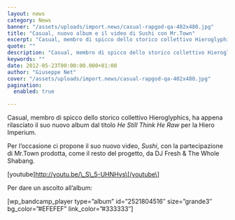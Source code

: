 ```yaml
---
layout: news
category: News
banner: "/assets/uploads/import.news/casual-rapgod-qa-402x480.jpg"
title: "Casual, nuovo album e il video di Sushi con Mr.Town"
excerpt: "Casual, membro di spicco dello storico collettivo Hieroglyphics, ha appena rilasciato il suo nuovo album dal titolo He Still Think He Raw per la Hiero Imperium. Per l’occasione ci propone il suo nuovo video, Sushi, con la partecipazione di Mr.Town prodotta, come il resto del progetto, da DJ Fresh & The Whole Shabang.   [youtube]http://youtu.be/_S_5-UHNHys[/youtube] [&hellip"
quote: ""
description: "Casual, membro di spicco dello storico collettivo Hieroglyphics, ha appena rilasciato il suo nuovo album dal titolo He Still Think He Raw per la Hiero Imperium. Per l’occasione ci propone il suo nuovo video, Sushi, con la partecipazione di Mr.Town prodotta, come il resto del progetto, da DJ Fresh & The Whole Shabang.   [youtube]http://youtu.be/_S_5-UHNHys[/youtube] [&hellip"
keywords: ""
date: 2012-05-23T00:00:00.000+01:00
author: "Giuseppe Net"
cover: "/assets/uploads/import.news/casual-rapgod-qa-402x480.jpg"
pagination:
  enabled: true

---
```


Casual, membro di spicco dello storico collettivo Hieroglyphics, ha appena rilasciato il suo nuovo album dal titolo _He Still Think He Raw_ per la Hiero Imperium.

Per l’occasione ci propone il suo nuovo video, _Sushi_, con la partecipazione di Mr.Town prodotta, come il resto del progetto, da DJ Fresh & The Whole Shabang.

\[youtube\]http://youtu.be/\_S\_5-UHNHys\[/youtube\]

Per dare un ascolto all’album:

\[wp\_bandcamp\_player type=”album” id=”2521804516″ size=”grande3″ bg\_color=”#EFEFEF” link\_color=”#333333″\]